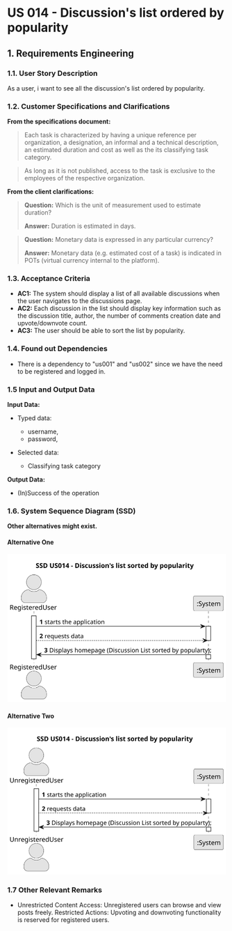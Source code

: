 # US 014 - Discussion's list ordered by popularity

## 1. Requirements Engineering


### 1.1. User Story Description

As a user, i want to see all the discussion's list ordered by popularity.
	

### 1.2. Customer Specifications and Clarifications 


**From the specifications document:**

>	Each task is characterized by having a unique reference per organization, a designation, an informal and a technical description, an estimated duration and cost as well as the its classifying task category.


>	As long as it is not published, access to the task is exclusive to the employees of the respective organization. 



**From the client clarifications:**

> **Question:** Which is the unit of measurement used to estimate duration?
>  
> **Answer:** Duration is estimated in days.


> **Question:** Monetary data is expressed in any particular currency?
>  
> **Answer:** Monetary data (e.g. estimated cost of a task) is indicated in POTs (virtual currency internal to the platform).


### 1.3. Acceptance Criteria


* **AC1:** The system should display a list of all available discussions when the user navigates to the discussions page.
* **AC2:** Each discussion in the list should display key information such as the discussion title, author, the number of comments creation date and upvote/downvote count.
* **AC3:** The user should be able to sort the list by popularity.

### 1.4. Found out Dependencies


* There is a dependency to "us001" and "us002" since we have the need to be registered and logged in.


### 1.5 Input and Output Data


**Input Data:**

* Typed data:
	* username, 
	* password, 
	
	
	
* Selected data:
	* Classifying task category 


**Output Data:**

* (In)Success of the operation


### 1.6. System Sequence Diagram (SSD)

**Other alternatives might exist.**

#### Alternative One

![System Sequence Diagram - Alternative One](svg/us014-system-sequence-diagram-alternative-one.svg)

#### Alternative Two

![System Sequence Diagram - Alternative Two](svg/us014-system-sequence-diagram-alternative-two.svg)

### 1.7 Other Relevant Remarks

* Unrestricted Content Access: Unregistered users can browse and view posts freely.
Restricted Actions: Upvoting and downvoting functionality is reserved for registered users.
